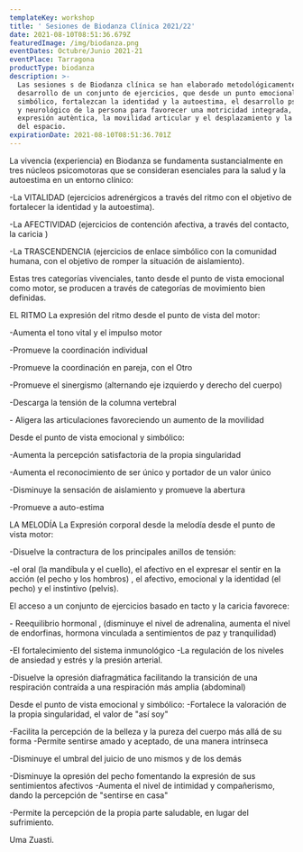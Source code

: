 ```yaml
---
templateKey: workshop
title: ' Sesiones de Biodanza Clínica 2021/22'
date: 2021-08-10T08:51:36.679Z
featuredImage: /img/biodanza.png
eventDates: Octubre/Junio 2021-21
eventPlace: Tarragona
productType: biodanza
description: >-
  Las sesiones s de Biodanza clínica se han elaborado metodológicamente como el
  desarrollo de un conjunto de ejercicios, que desde un punto emocional y
  simbólico, fortalezcan la identidad y la autoestima, el desarrollo psicomotor
  y neurológico de la persona para favorecer una motricidad integrada, la
  expresión autèntica, la movilidad articular y el desplazamiento y la ocupación
  del espacio.
expirationDate: 2021-08-10T08:51:36.701Z
---
```

La vivencia (experiencia) en Biodanza se fundamenta sustancialmente en tres núcleos psicomotoras que se consideran esenciales para la salud y la autoestima en un entorno clínico: 

\-La VITALIDAD (ejercicios adrenérgicos a través del ritmo con el objetivo de fortalecer la identidad y la autoestima).

\-La AFECTIVIDAD (ejercicios de contención afectiva, a través del contacto, la caricia ) 

\-La TRASCENDENCIA (ejercicios de enlace simbólico con la comunidad humana, con el objetivo de romper la situación de aislamiento). 

Estas tres categorías vivenciales, tanto desde el punto de vista emocional como motor, se producen a través de categorías de movimiento bien definidas.

 EL RITMO La expresión del ritmo desde el punto de vista del motor: 

\-Aumenta el tono vital y el impulso motor 

\-Promueve la coordinación individual 

\-Promueve la coordinación en pareja, con el Otro

\-Promueve el sinergismo (alternando eje izquierdo y derecho del cuerpo) 

\-Descarga la tensión de la columna vertebral 

\- Aligera las articulaciones favoreciendo un aumento de la movilidad 

Desde el punto de vista emocional y simbólico: 

\-Aumenta la percepción satisfactoria de la propia singularidad 

\-Aumenta el reconocimiento de ser único y portador de un valor único 

\-Disminuye la sensación de aislamiento y promueve la abertura 

\-Promueve a auto-estima 

LA MELODÍA La Expresión corporal desde la melodía desde el punto de vista motor: 

\-Disuelve la contractura de los principales anillos de tensión: 

\-el oral (la mandíbula y el cuello), el afectivo en el expresar el sentir en la acción (el pecho y los hombros) , el afectivo, emocional y la identidad (el pecho) y el instintivo (pelvis).

 El acceso a un conjunto de ejercicios basado en tacto y la caricia favorece:

\- Reequilibrio hormonal , (disminuye el nivel de adrenalina, aumenta el nivel de endorfinas, hormona vinculada a sentimientos de paz y tranquilidad) 

\-El fortalecimiento del sistema inmunológico -La regulación de los niveles de ansiedad y estrés y la presión arterial. 

\-Disuelve la opresión diafragmática facilitando la transición de una respiración contraída a una respiración más amplia (abdominal) 

Desde el punto de vista emocional y simbólico: -Fortalece la valoración de la propia singularidad, el valor de "así soy" 

\-Facilita la percepción de la belleza y la pureza del cuerpo más allá de su forma -Permite sentirse amado y aceptado, de una manera intrínseca 

\-Disminuye el umbral del juicio de uno mismos y de los demás 

\-Disminuye la opresión del pecho fomentando la expresión de sus sentimientos afectivos -Aumenta el nivel de intimidad y compañerismo, dando la percepción de "sentirse en casa" 

\-Permite la percepción de la propia parte saludable, en lugar del sufrimiento.

Uma Zuasti.
